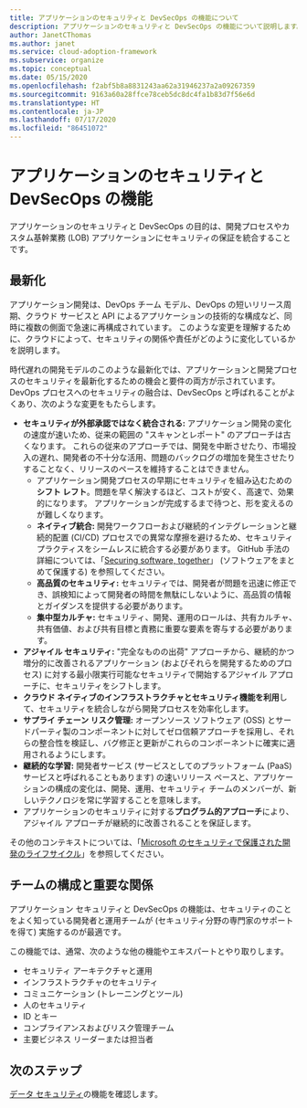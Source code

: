 ```yaml
---
title: アプリケーションのセキュリティと DevSecOps の機能について
description: アプリケーションのセキュリティと DevSecOps の機能について説明します。
author: JanetCThomas
ms.author: janet
ms.service: cloud-adoption-framework
ms.subservice: organize
ms.topic: conceptual
ms.date: 05/15/2020
ms.openlocfilehash: f2abf5b8a8831243aa62a31946237a2a09267359
ms.sourcegitcommit: 9163a60a28ffce78ceb5dc8dc4fa1b83d7f56e6d
ms.translationtype: HT
ms.contentlocale: ja-JP
ms.lasthandoff: 07/17/2020
ms.locfileid: "86451072"
---
```

# <a name="application-security-and-devsecops-functions"></a>アプリケーションのセキュリティと DevSecOps の機能

アプリケーションのセキュリティと DevSecOps の目的は、開発プロセスやカスタム基幹業務 (LOB) アプリケーションにセキュリティの保証を統合することです。

## <a name="modernization"></a>最新化

アプリケーション開発は、DevOps チーム モデル、DevOps の短いリリース周期、クラウド サービスと API によるアプリケーションの技術的な構成など、同時に複数の側面で急速に再構成されています。 このような変更を理解するために、クラウドによって、セキュリティの関係や責任がどのように変化しているかを説明します。

時代遅れの開発モデルのこのような最新化では、アプリケーションと開発プロセスのセキュリティを最新化するための機会と要件の両方が示されています。 DevOps プロセスへのセキュリティの融合は、DevSecOps と呼ばれることがよくあり、次のような変更をもたらします。

<!-- TODO: Link needed below? -->

- **セキュリティが外部承認ではなく統合される:** アプリケーション開発の変化の速度が速いため、従来の範囲の "スキャンとレポート" のアプローチは古くなります。 これらの従来のアプローチでは、開発を中断させたり、市場投入の遅れ、開発者の不十分な活用、問題のバックログの増加を発生させたりすることなく、リリースのペースを維持することはできません。
  - アプリケーション開発プロセスの早期にセキュリティを組み込むための**シフト レフト**。問題を早く解決するほど、コストが安く、高速で、効果的になります。 アプリケーションが完成するまで待つと、形を変えるのが難しくなります。
  - **ネイティブ統合:** 開発ワークフローおよび継続的インテグレーションと継続的配置 (CI/CD) プロセスでの異常な摩擦を避けるため、セキュリティ プラクティスをシームレスに統合する必要があります。 GitHub 手法の詳細については、「[Securing software, together](https://github.blog/2019-09-18-securing-software-together)」 (ソフトウェアをまとめて保護する) を参照してください。
  - **高品質のセキュリティ:** セキュリティでは、開発者が問題を迅速に修正でき、誤検知によって開発者の時間を無駄にしないように、高品質の情報とガイダンスを提供する必要があります。
  - **集中型カルチャ:** セキュリティ、開発、運用のロールは、共有カルチャ、共有価値、および共有目標と責務に重要な要素を寄与する必要があります。
- **アジャイル セキュリティ:** "完全なものの出荷" アプローチから、継続的かつ増分的に改善されるアプリケーション (およびそれらを開発するためのプロセス) に対する最小限実行可能なセキュリティで開始するアジャイル アプローチに、セキュリティをシフトします。
- **クラウド ネイティブのインフラストラクチャとセキュリティ機能を利用**して、セキュリティを統合しながら開発プロセスを効率化します。
- **サプライ チェーン リスク管理:** オープンソース ソフトウェア (OSS) とサードパーティ製のコンポーネントに対してゼロ信頼アプローチを採用し、それらの整合性を検証し、バグ修正と更新がこれらのコンポーネントに確実に適用されるようにします。
- **継続的な学習:** 開発者サービス (サービスとしてのプラットフォーム (PaaS) サービスと呼ばれることもあります) の速いリリース ペースと、アプリケーションの構成の変化は、開発、運用、セキュリティ チームのメンバーが、新しいテクノロジを常に学習することを意味します。
- アプリケーションのセキュリティに対する**プログラム的アプローチ**により、アジャイル アプローチが継続的に改善されることを保証します。

その他のコンテキストについては、「[Microsoft のセキュリティで保護された開発のライフサイクル](https://www.microsoft.com/sdl)」を参照してください。

## <a name="team-composition-and-key-relationships"></a>チームの構成と重要な関係

アプリケーション セキュリティと DevSecOps の機能は、セキュリティのことをよく知っている開発者と運用チームが (セキュリティ分野の専門家のサポートを得て) 実施するのが最適です。

この機能では、通常、次のような他の機能やエキスパートとやり取りします。

- セキュリティ アーキテクチャと運用
- インフラストラクチャのセキュリティ
- コミュニケーション (トレーニングとツール)
- 人のセキュリティ
- ID とキー
- コンプライアンスおよびリスク管理チーム
- 主要ビジネス リーダーまたは担当者

## <a name="next-steps"></a>次のステップ

[データ セキュリティ](./cloud-security-data-security.md)の機能を確認します。

